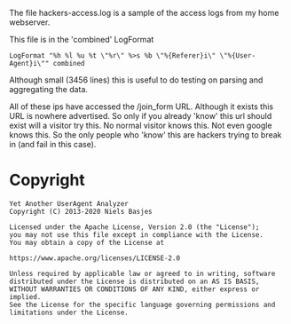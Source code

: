 The file hackers-access.log is a sample of the access logs from my home webserver.

This file is in the 'combined' LogFormat

    LogFormat "%h %l %u %t \"%r\" %>s %b \"%{Referer}i\" \"%{User-Agent}i\"" combined

Although small (3456 lines) this is useful to do testing on parsing and aggregating the data.

All of these ips have accessed the /join_form URL.
Although it exists this URL is nowhere advertised.
So only if you already 'know' this url should exist will a visitor try this.
No normal visitor knows this. Not even google knows this.
So the only people who 'know' this are hackers trying to break in (and fail in this case).


Copyright
===

    Yet Another UserAgent Analyzer
    Copyright (C) 2013-2020 Niels Basjes

    Licensed under the Apache License, Version 2.0 (the "License");
    you may not use this file except in compliance with the License.
    You may obtain a copy of the License at

    https://www.apache.org/licenses/LICENSE-2.0

    Unless required by applicable law or agreed to in writing, software
    distributed under the License is distributed on an AS IS BASIS,
    WITHOUT WARRANTIES OR CONDITIONS OF ANY KIND, either express or implied.
    See the License for the specific language governing permissions and
    limitations under the License.

